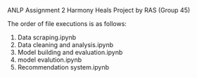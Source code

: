 ANLP Assignment 2
Harmony Heals Project by RAS (Group 45)

The order of file executions is as follows:

1. Data scraping.ipynb
2. Data cleaning and analysis.ipynb
3. Model building and evaluation.ipynb
4. model evalution.ipynb
5. Recommendation system.ipynb